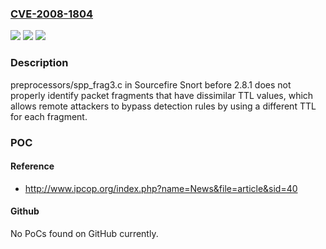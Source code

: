 ### [CVE-2008-1804](https://cve.mitre.org/cgi-bin/cvename.cgi?name=CVE-2008-1804)
![](https://img.shields.io/static/v1?label=Product&message=n%2Fa&color=blue)
![](https://img.shields.io/static/v1?label=Version&message=n%2Fa&color=blue)
![](https://img.shields.io/static/v1?label=Vulnerability&message=n%2Fa&color=brighgreen)

### Description

preprocessors/spp_frag3.c in Sourcefire Snort before 2.8.1 does not properly identify packet fragments that have dissimilar TTL values, which allows remote attackers to bypass detection rules by using a different TTL for each fragment.

### POC

#### Reference
- http://www.ipcop.org/index.php?name=News&file=article&sid=40

#### Github
No PoCs found on GitHub currently.

